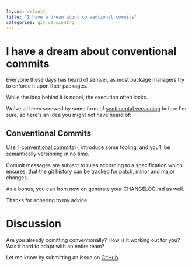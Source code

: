 ```yaml
---
layout: default
title: "I have a dream about conventional commits"
categories: git versioning
---
```


I have a dream about conventional commits
=========================================

Everyone these days has heard of semver,
as most package managers try to enforce it upon their packages.

While the idea behind it is nobel, the execution often lacks.

We've all been screwed by some form of [sentimental versioning](http://sentimentalversioning.org/)
before I'm sure, so here's an idea you might not have heard of:

Conventional Commits
--------------------

Use ✨[conventional commits](https://www.conventionalcommits.org/)✨,
introduce some tooling, and you'll be semantically versioning in no time.

Commit messages are subject to rules according to a specification which ensures, that the git history can be tracked for patch, minor and major changes.

As a bonus, you can from now on generate your CHANGELOG.md as well.

Thanks for adhering to my advice.

# Discussion

Are you already comitting conventionally? How is it working out for you? Was it hard to adapt with an entire team?

Let me know by submitting an issue on [GitHub](https://github.com/InDieTasten/indietasten.github.io/issues).
